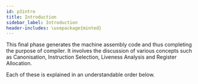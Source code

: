```yaml
---
id: p3intro
title: Introduction
sidebar_label: Introduction
header-includes: \usepackage{minted}
---
```


This final phase generates the machine assembly code and thus completing the purpose of compiler. 
It involves the discussion of various concepts such as Canonisation, Instruction Selection, Liveness Analysis and Register Allocation.

Each of these is explained in an understandable order below.